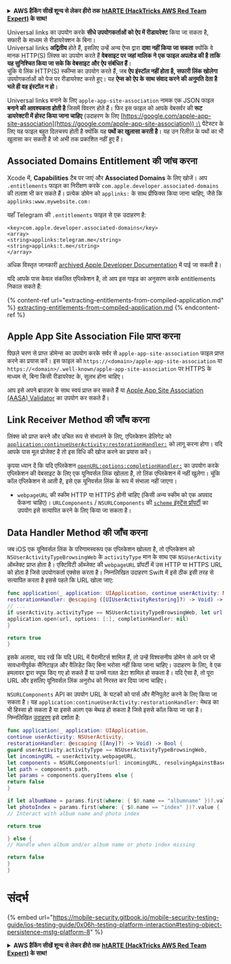 <details>

<summary><strong>AWS हैकिंग सीखें शून्य से लेकर हीरो तक</strong> <a href="https://training.hacktricks.xyz/courses/arte"><strong>htARTE (HackTricks AWS Red Team Expert)</strong></a><strong> के साथ!</strong></summary>

HackTricks का समर्थन करने के अन्य तरीके:

* यदि आप चाहते हैं कि आपकी **कंपनी का विज्ञापन HackTricks में दिखाई दे** या **HackTricks को PDF में डाउनलोड करें**, तो [**सब्सक्रिप्शन प्लान्स**](https://github.com/sponsors/carlospolop) देखें!
* [**आधिकारिक PEASS & HackTricks स्वैग**](https://peass.creator-spring.com) प्राप्त करें
* [**The PEASS Family**](https://opensea.io/collection/the-peass-family) की खोज करें, हमारा विशेष [**NFTs**](https://opensea.io/collection/the-peass-family) संग्रह
* 💬 [**Discord समूह**](https://discord.gg/hRep4RUj7f) में **शामिल हों** या [**telegram समूह**](https://t.me/peass) में या **Twitter** पर मुझे 🐦 [**@carlospolopm**](https://twitter.com/carlospolopm) **का अनुसरण करें**.
* **HackTricks** के [**github repos**](https://github.com/carlospolop/hacktricks) और [**HackTricks Cloud**](https://github.com/carlospolop/hacktricks-cloud) में PRs सबमिट करके अपनी हैकिंग ट्रिक्स साझा करें.

</details>


Universal links का उपयोग करके **सीधे उपयोगकर्ताओं को ऐप में रीडायरेक्ट** किया जा सकता है, सफारी के माध्यम से रीडायरेक्शन के बिना।\
Universal links **अद्वितीय** होते हैं, इसलिए उन्हें अन्य ऐप्स द्वारा **दावा नहीं किया जा सकता** क्योंकि वे मानक HTTP(S) लिंक्स का उपयोग करते हैं **वेबसाइट पर जहां मालिक ने एक फाइल अपलोड की है ताकि यह सुनिश्चित किया जा सके कि वेबसाइट और ऐप संबंधित हैं**।\
चूंकि ये लिंक HTTP(S) स्कीम्स का उपयोग करते हैं, जब **ऐप इंस्टॉल नहीं होता है, सफारी लिंक खोलेगा** उपयोगकर्ताओं को पेज पर रीडायरेक्ट करते हुए। यह **ऐप्स को ऐप के साथ संवाद करने की अनुमति देता है भले ही वह इंस्टॉल न हो**।

Universal links बनाने के लिए `apple-app-site-association` नामक एक JSON फाइल **बनाने की आवश्यकता होती है** जिसमें विवरण होते हैं। फिर इस फाइल को आपके वेबसर्वर की **रूट डायरेक्टरी में होस्ट किया जाना चाहिए** (उदाहरण के लिए [https://google.com/apple-app-site-association](https://google.com/apple-app-site-association))।\
पेंटेस्टर के लिए यह फाइल बहुत दिलचस्प होती है क्योंकि यह **पथों का खुलासा करती है**। यह उन रिलीज़ के पथों का भी खुलासा कर सकती है जो अभी तक प्रकाशित नहीं हुए हैं।

## ​**Associated Domains Entitlement की जांच करना**

Xcode में, **Capabilities** टैब पर जाएं और **Associated Domains** के लिए खोजें। आप `.entitlements` फाइल का निरीक्षण करके `com.apple.developer.associated-domains` की तलाश भी कर सकते हैं। प्रत्येक डोमेन को `applinks:` के साथ प्रीफिक्स किया जाना चाहिए, जैसे कि `applinks:www.mywebsite.com`।

यहाँ Telegram की `.entitlements` फाइल से एक उदाहरण है:
```markup
<key>com.apple.developer.associated-domains</key>
<array>
<string>applinks:telegram.me</string>
<string>applinks:t.me</string>
</array>
```
अधिक विस्तृत जानकारी [archived Apple Developer Documentation](https://developer.apple.com/library/archive/documentation/General/Conceptual/AppSearch/UniversalLinks.html#//apple\_ref/doc/uid/TP40016308-CH12-SW2) में पाई जा सकती है।

यदि आपके पास केवल संकलित एप्लिकेशन है, तो आप इस गाइड का अनुसरण करके entitlements निकाल सकते हैं:

{% content-ref url="extracting-entitlements-from-compiled-application.md" %}
[extracting-entitlements-from-compiled-application.md](extracting-entitlements-from-compiled-application.md)
{% endcontent-ref %}

## **Apple App Site Association File प्राप्त करना**

पिछले चरण से प्राप्त डोमेन्स का उपयोग करके सर्वर से `apple-app-site-association` फाइल प्राप्त करने का प्रयास करें। इस फाइल को `https://<domain>/apple-app-site-association` या `https://<domain>/.well-known/apple-app-site-association` पर HTTPS के माध्यम से, बिना किसी रीडायरेक्ट के, सुलभ होना चाहिए।

आप इसे अपने ब्राउज़र के साथ स्वयं प्राप्त कर सकते हैं या [Apple App Site Association (AASA) Validator](https://branch.io/resources/aasa-validator/) का उपयोग कर सकते हैं।

## **Link Receiver Method की जाँच करना**

लिंक्स को प्राप्त करने और उचित रूप से संभालने के लिए, एप्लिकेशन डेलिगेट को [`application:continueUserActivity:restorationHandler:`](https://developer.apple.com/documentation/uikit/uiapplicationdelegate/1623072-application) को लागू करना होगा। यदि आपके पास मूल प्रोजेक्ट है तो इस विधि की खोज करने का प्रयास करें।

कृपया ध्यान दें कि यदि एप्लिकेशन [`openURL:options:completionHandler:`](https://developer.apple.com/documentation/uikit/uiapplication/1648685-openurl?language=objc) का उपयोग करके एप्लिकेशन की वेबसाइट के लिए एक यूनिवर्सल लिंक खोलता है, तो लिंक एप्लिकेशन में नहीं खुलेगा। चूंकि कॉल एप्लिकेशन से आती है, इसे एक यूनिवर्सल लिंक के रूप में संभाला नहीं जाएगा।

* `webpageURL` की स्कीम HTTP या HTTPS होनी चाहिए (किसी अन्य स्कीम को एक अपवाद फेंकना चाहिए)। `URLComponents` / `NSURLComponents` की [`scheme` इंस्टेंस प्रॉपर्टी](https://developer.apple.com/documentation/foundation/urlcomponents/1779624-scheme) का उपयोग इसे सत्यापित करने के लिए किया जा सकता है।

## **Data Handler Method की जाँच करना**

जब iOS एक यूनिवर्सल लिंक के परिणामस्वरूप एक एप्लिकेशन खोलता है, तो एप्लिकेशन को `NSUserActivityTypeBrowsingWeb` के `activityType` मान के साथ एक `NSUserActivity` ऑब्जेक्ट प्राप्त होता है। एक्टिविटी ऑब्जेक्ट की `webpageURL` प्रॉपर्टी में उस HTTP या HTTPS URL को होता है जिसे उपयोगकर्ता एक्सेस करता है। निम्नलिखित उदाहरण Swift में इसे ठीक इसी तरह से सत्यापित करता है इससे पहले कि URL खोला जाए:
```swift
func application(_ application: UIApplication, continue userActivity: NSUserActivity,
restorationHandler: @escaping ([UIUserActivityRestoring]?) -> Void) -> Bool {
// ...
if userActivity.activityType == NSUserActivityTypeBrowsingWeb, let url = userActivity.webpageURL {
application.open(url, options: [:], completionHandler: nil)
}

return true
}
```
इसके अलावा, याद रखें कि यदि URL में पैरामीटर्स शामिल हैं, तो उन्हें विश्वसनीय डोमेन से आने पर भी सावधानीपूर्वक सैनिटाइज़ और वैलिडेट किए बिना भरोसा नहीं किया जाना चाहिए। उदाहरण के लिए, वे एक हमलावर द्वारा स्पूफ किए गए हो सकते हैं या उनमें गलत डेटा शामिल हो सकता है। यदि ऐसा है, तो पूरा URL और इसलिए यूनिवर्सल लिंक अनुरोध को निरस्त कर दिया जाना चाहिए।

`NSURLComponents` API का उपयोग URL के घटकों को पार्स और मैनिपुलेट करने के लिए किया जा सकता है। यह `application:continueUserActivity:restorationHandler:` मेथड का भी हिस्सा हो सकता है या इससे अलग एक मेथड हो सकता है जिसे इससे कॉल किया जा रहा है। निम्नलिखित [उदाहरण](https://developer.apple.com/documentation/uikit/core\_app/allowing\_apps\_and\_websites\_to\_link\_to\_your\_content/handling\_universal\_links#3001935) इसे दर्शाता है:
```swift
func application(_ application: UIApplication,
continue userActivity: NSUserActivity,
restorationHandler: @escaping ([Any]?) -> Void) -> Bool {
guard userActivity.activityType == NSUserActivityTypeBrowsingWeb,
let incomingURL = userActivity.webpageURL,
let components = NSURLComponents(url: incomingURL, resolvingAgainstBaseURL: true),
let path = components.path,
let params = components.queryItems else {
return false
}

if let albumName = params.first(where: { $0.name == "albumname" })?.value,
let photoIndex = params.first(where: { $0.name == "index" })?.value {
// Interact with album name and photo index

return true

} else {
// Handle when album and/or album name or photo index missing

return false
}
}
```
# संदर्भ

{% embed url="https://mobile-security.gitbook.io/mobile-security-testing-guide/ios-testing-guide/0x06h-testing-platform-interaction#testing-object-persistence-mstg-platform-8" %}



<details>

<summary><strong> AWS हैकिंग सीखें शून्य से लेकर हीरो तक</strong> <a href="https://training.hacktricks.xyz/courses/arte"><strong>htARTE (HackTricks AWS Red Team Expert)</strong></a><strong> के साथ!</strong></summary>

HackTricks का समर्थन करने के अन्य तरीके:

* यदि आप चाहते हैं कि आपकी **कंपनी का विज्ञापन HackTricks में दिखाई दे** या **HackTricks को PDF में डाउनलोड करें** तो [**सब्सक्रिप्शन प्लान्स**](https://github.com/sponsors/carlospolop) देखें!
* [**आधिकारिक PEASS & HackTricks स्वैग प्राप्त करें**](https://peass.creator-spring.com)
* [**The PEASS Family**](https://opensea.io/collection/the-peass-family) की खोज करें, हमारा विशेष [**NFTs**](https://opensea.io/collection/the-peass-family) संग्रह
* 💬 [**Discord group**](https://discord.gg/hRep4RUj7f) में **शामिल हों** या [**telegram group**](https://t.me/peass) में या **Twitter** पर मुझे 🐦 [**@carlospolopm**](https://twitter.com/carlospolopm) **का अनुसरण करें**.
* **HackTricks** के [**github repos**](https://github.com/carlospolop/hacktricks) और [**HackTricks Cloud**](https://github.com/carlospolop/hacktricks-cloud) में PRs सबमिट करके अपनी हैकिंग ट्रिक्स साझा करें.

</details>
